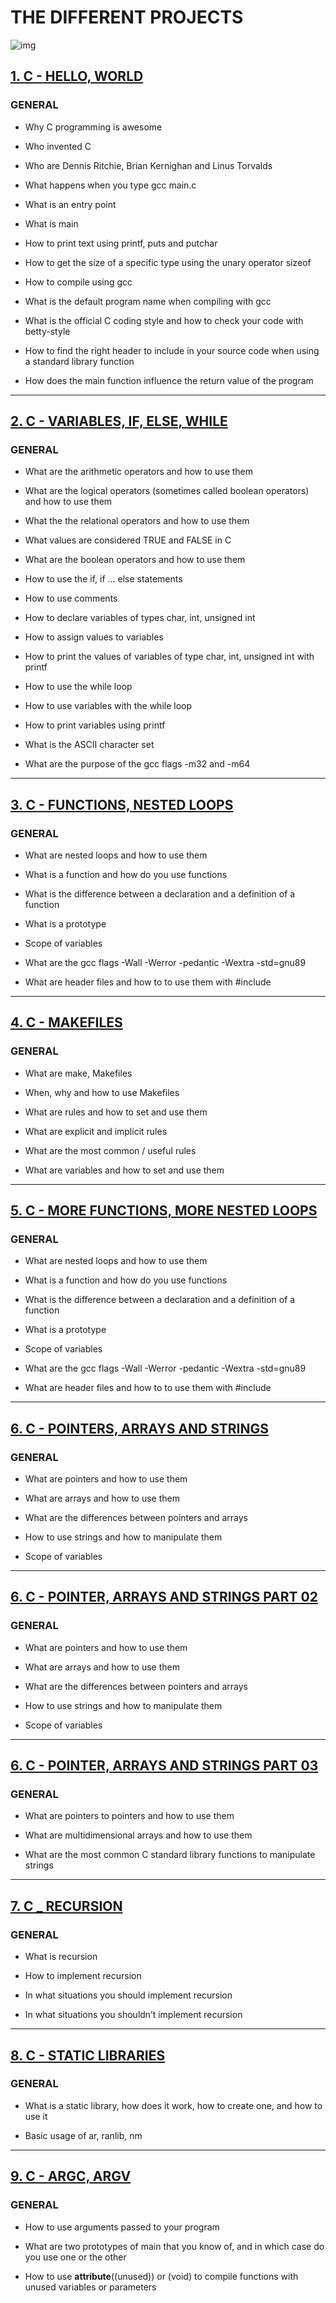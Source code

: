 # THE DIFFERENT PROJECTS

![img](https://ict.iitk.ac.in/wp-content/uploads/c-programming-2.jpg)

## [1. C - HELLO, WORLD](https://github.com/MathieuMorel62/holbertonschool-low_level_programming/tree/master/hello_world)

### GENERAL

- Why C programming is awesome

- Who invented C 

- Who are Dennis Ritchie, Brian Kernighan and Linus Torvalds

- What happens when you type gcc main.c

- What is an entry point

- What is main

- How to print text using printf, puts and putchar

- How to get the size of a specific type using the unary operator sizeof

- How to compile using gcc

- What is the default program name when compiling with gcc

- What is the official C coding style and how to check your code with betty-style

- How to find the right header to include in your source code when using a standard library function

- How does the main function influence the return value of the program

-------------------------------


## [2. C - VARIABLES, IF, ELSE, WHILE](https://github.com/MathieuMorel62/holbertonschool-low_level_programming/tree/master/variables_if_else_while)

### GENERAL

- What are the arithmetic operators and how to use them

- What are the logical operators (sometimes called boolean operators) and how to use them

- What the the relational operators and how to use them

- What values are considered TRUE and FALSE in C

- What are the boolean operators and how to use them

- How to use the if, if ... else statements

- How to use comments

- How to declare variables of types char, int, unsigned int

- How to assign values to variables

- How to print the values of variables of type char, int, unsigned int with printf

- How to use the while loop

- How to use variables with the while loop

- How to print variables using printf

- What is the ASCII character set

- What are the purpose of the gcc flags -m32 and -m64

--------------------------------

## [3. C - FUNCTIONS, NESTED LOOPS](https://github.com/MathieuMorel62/holbertonschool-low_level_programming/tree/master/functions_nested_loops)

### GENERAL

- What are nested loops and how to use them

- What is a function and how do you use functions

- What is the difference between a declaration and a definition of a function

- What is a prototype

- Scope of variables

- What are the gcc flags -Wall -Werror -pedantic -Wextra -std=gnu89

- What are header files and how to to use them with #include

--------------------------------------

## [4. C - MAKEFILES](https://github.com/MathieuMorel62/holbertonschool-low_level_programming/tree/master/makefiles)

### GENERAL

- What are make, Makefiles

- When, why and how to use Makefiles

- What are rules and how to set and use them

- What are explicit and implicit rules

- What are the most common / useful rules

- What are variables and how to set and use them

----------------------------------

## [5. C - MORE FUNCTIONS, MORE NESTED LOOPS](https://github.com/MathieuMorel62/holbertonschool-low_level_programming/tree/master/more_functions_nested_loops)

### GENERAL

- What are nested loops and how to use them

- What is a function and how do you use functions

- What is the difference between a declaration and a definition of a function

- What is a prototype

- Scope of variables

- What are the gcc flags -Wall -Werror -pedantic -Wextra -std=gnu89

- What are header files and how to to use them with #include

---------------------------------------

## [6. C - POINTERS, ARRAYS AND STRINGS](https://github.com/MathieuMorel62/holbertonschool-low_level_programming/tree/master/pointers_arrays_strings)

### GENERAL

- What are pointers and how to use them

- What are arrays and how to use them

- What are the differences between pointers and arrays

- How to use strings and how to manipulate them

- Scope of variables

----------------------------------------

## [6. C - POINTER, ARRAYS AND STRINGS PART 02](https://github.com/MathieuMorel62/holbertonschool-low_level_programming/tree/master/pointers_arrays_strings_part_02)

### GENERAL

- What are pointers and how to use them

- What are arrays and how to use them

- What are the differences between pointers and arrays

- How to use strings and how to manipulate them

- Scope of variables

----------------------------

## [6. C - POINTER, ARRAYS AND STRINGS PART 03](https://github.com/MathieuMorel62/holbertonschool-low_level_programming/tree/master/pointers_arrays_strings_part_03)

### GENERAL

- What are pointers to pointers and how to use them

- What are multidimensional arrays and how to use them

- What are the most common C standard library functions to manipulate strings

----------------------------

## [7. C _ RECURSION](https://github.com/MathieuMorel62/holbertonschool-low_level_programming/tree/master/recursion)

### GENERAL

- What is recursion

- How to implement recursion

- In what situations you should implement recursion

- In what situations you shouldn’t implement recursion

------------------------------

## [8. C - STATIC LIBRARIES](https://github.com/MathieuMorel62/holbertonschool-low_level_programming/tree/master/static_libraries)

### GENERAL

- What is a static library, how does it work, how to create one, and how to use it

- Basic usage of ar, ranlib, nm

--------------------------------

## [9. C - ARGC, ARGV](https://github.com/MathieuMorel62/holbertonschool-low_level_programming/tree/master/argc_argv)

### GENERAL

- How to use arguments passed to your program

- What are two prototypes of main that you know of, and in which case do you use one or the other

- How to use __attribute__((unused)) or (void) to compile functions with unused variables or parameters



